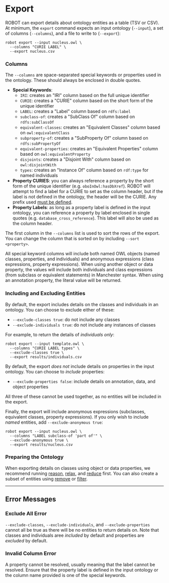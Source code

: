 # Export

ROBOT can export details about ontology entities as a table (TSV or CSV). At minimum, the `export` command expects an input ontology (`--input`), a set of columns (`--columns`), and a file to write to (`--export`):

```
robot export --input nucleus.owl \
  --columns "CURIE LABEL" \
  --export nucleus.csv
```

### Columns

The `--columns` are space-separated special keywords or properties used in the ontology. These should always be enclosed in double quotes.

* **Special Keywords**:
	* `IRI`: creates an "IRI" column based on the full unique identifier
	* `CURIE`: creates a "CURIE" column based on the short form of the unique identifier
	* `LABEL`: creates a "Label" column based on `rdfs:label`
	* `subclass-of`: creates a "SubClass Of" column based on `rdfs:subClassOf`
	* `equivalent-classes`: creates an "Equivalent Classes" column based on `owl:equivalentClass`
	* `subproperty-of`: creates a "SubProperty Of" column based on `rdfs:subPropertyOf`
	* `equivalent-properties`: creates an "Equivalent Properties" column based on `owl:equivalentProperty`
	* `disjoints`: creates a "Disjoint With" column based on `owl:disjointWith`
	* `types`: creates an "Instance Of" column based on `rdf:type` for named individuals
* **Property CURIES**: you can always reference a property by the short form of the unique identifier (e.g. `oboInOwl:hasDbXref`). ROBOT will attempt to find a label for a CURIE to set as the column header, but if the label is not defined in the ontology, the header will be the CURIE. Any prefix used [must be defined](global/prefixes).
* **Property Labels**: as long as a property label is defined in the input ontology, you can reference a property by label enclosed in single quotes (e.g. `database_cross_reference`). This label will also be used as the column header.

The first column in the `--columns` list is used to sort the rows of the export. You can change the column that is sorted on by including `--sort <property>`.

All special keyword columns will include both named OWL objects (named classes, properties, and individuals) and anonymous expressions (class expressions, property expressions). When using another object or data property, the values will include both individuals and class expressions (from subclass or equivalent statements) in Manchester syntax. When using an annotation property, the literal value will be returned.

### Including and Excluding Entities

By default, the export includes details on the classes and individuals in an ontology. You can choose to exclude either of these:
* `--exclude-classes true`: do not include any classes
* `--exclude-individuals true`: do not include any instances of classes

For example, to return the details of *individuals only*:

    robot export --input template.owl \
      --columns "CURIE LABEL types" \
      --exclude-classes true \
      --export results/individuals.csv

By default, the export *does not* include details on properties in the input ontology. You can choose to *include* properties:
* `--exclude-properties false`: include details on annotation, data, and object properties

All three of these cannot be used together, as no entities will be included in the export.

Finally, the export will include anonymous expressions (subclasses, equivalent classes, property expressions). If you only wish to include *named* entities, add `--exclude-anonymous true`:

    robot export --input nucleus.owl \
      --columns "LABEL subclass-of 'part of'" \
      --exclude-anonymous true \
      --export results/nucleus.csv

### Preparing the Ontology

When exporting details on classes using object or data properties, we recommend running [reason](/reason), [relax](/relax), and [reduce](/reduce) first. You can also create a subset of entities using [remove](/remove) or [filter](/filter).

---

## Error Messages

### Exclude All Error

`--exclude-classes`, `--exclude-individuals`, and `--exclude-properties` cannot all be true as there will be no entities to return details on. Note that classes and individuals aree *included* by default and properties are *excluded* by default.

### Invalid Column Error

A property cannot be resolved, usually meaning that the label cannot be resolved. Ensure that the property label is defined in the input ontology or the column name provided is one of the special keywords.

